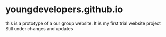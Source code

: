 # youngdevelopers.github.io
this  is a prototype of a our group website. 
It is my first trial website project
Still under changes and updates
